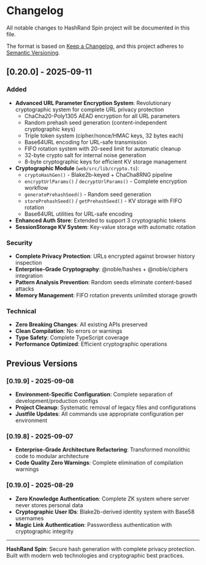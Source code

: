 # Changelog

All notable changes to HashRand Spin project will be documented in this file.

The format is based on [Keep a Changelog](https://keepachangelog.com/en/1.0.0/),
and this project adheres to [Semantic Versioning](https://semver.org/spec/v2.0.0.html).

## [0.20.0] - 2025-09-11

### Added
- **Advanced URL Parameter Encryption System**: Revolutionary cryptographic system for complete URL privacy protection
  - ChaCha20-Poly1305 AEAD encryption for all URL parameters
  - Random prehash seed generation (content-independent cryptographic keys)
  - Triple token system (cipher/nonce/HMAC keys, 32 bytes each)
  - Base64URL encoding for URL-safe transmission
  - FIFO rotation system with 20-seed limit for automatic cleanup
  - 32-byte crypto salt for internal noise generation
  - 8-byte cryptographic keys for efficient KV storage management
- **Cryptographic Module** (`web/src/lib/crypto.ts`):
  - `cryptoHashGen()` - Blake2b-keyed + ChaCha8RNG pipeline
  - `encryptUrlParams()` / `decryptUrlParams()` - Complete encryption workflow
  - `generatePrehashSeed()` - Random seed generation
  - `storePrehashSeed()` / `getPrehashSeed()` - KV storage with FIFO rotation
  - Base64URL utilities for URL-safe encoding
- **Enhanced Auth Store**: Extended to support 3 cryptographic tokens
- **SessionStorage KV System**: Key-value storage with automatic rotation

### Security
- **Complete Privacy Protection**: URLs encrypted against browser history inspection
- **Enterprise-Grade Cryptography**: @noble/hashes + @noble/ciphers integration
- **Pattern Analysis Prevention**: Random seeds eliminate content-based attacks
- **Memory Management**: FIFO rotation prevents unlimited storage growth

### Technical
- **Zero Breaking Changes**: All existing APIs preserved
- **Clean Compilation**: No errors or warnings
- **Type Safety**: Complete TypeScript coverage
- **Performance Optimized**: Efficient cryptographic operations

## Previous Versions

### [0.19.9] - 2025-09-08
- **Environment-Specific Configuration**: Complete separation of development/production configs
- **Project Cleanup**: Systematic removal of legacy files and configurations
- **Justfile Updates**: All commands use appropriate configuration per environment

### [0.19.8] - 2025-09-07
- **Enterprise-Grade Architecture Refactoring**: Transformed monolithic code to modular architecture
- **Code Quality Zero Warnings**: Complete elimination of compilation warnings

### [0.19.0] - 2025-08-29
- **Zero Knowledge Authentication**: Complete ZK system where server never stores personal data
- **Cryptographic User IDs**: Blake2b-derived identity system with Base58 usernames
- **Magic Link Authentication**: Passwordless authentication with cryptographic integrity

---

**HashRand Spin**: Secure hash generation with complete privacy protection. Built with modern web technologies and cryptographic best practices.
